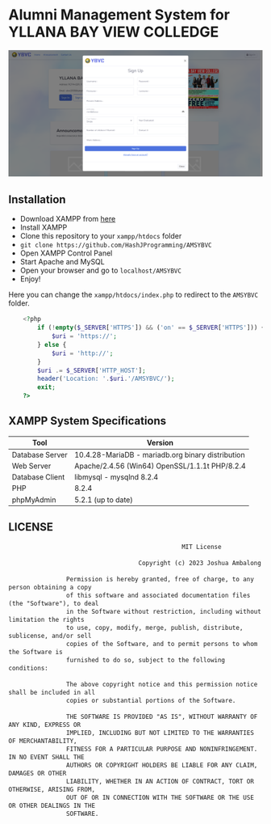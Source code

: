 # Alumni Management System for YLLANA BAY VIEW COLLEDGE
![Alt text](screenshots/image.png)
## Installation
- Download XAMPP from [here](https://www.apachefriends.org/download.html)
- Install XAMPP
- Clone this repository to your `xampp/htdocs` folder
- `git clone https://github.com/HashJProgramming/AMSYBVC`
- Open XAMPP Control Panel
- Start Apache and MySQL
- Open your browser and go to `localhost/AMSYBVC`
- Enjoy!

Here you can change the `xampp/htdocs/index.php` to redirect to the `AMSYBVC` folder.
```php
    <?php
        if (!empty($_SERVER['HTTPS']) && ('on' == $_SERVER['HTTPS'])) {
            $uri = 'https://';
        } else {
            $uri = 'http://';
        }
        $uri .= $_SERVER['HTTP_HOST'];
        header('Location: '.$uri.'/AMSYBVC/');
        exit;
    ?>
```

## XAMPP System Specifications

| Tool            | Version                             |
|-----------------|-------------------------------------|
| Database Server | 10.4.28-MariaDB - mariadb.org binary distribution |
| Web Server      | Apache/2.4.56 (Win64) OpenSSL/1.1.1t PHP/8.2.4 |
| Database Client | libmysql - mysqlnd 8.2.4             |
| PHP             | 8.2.4                               |
| phpMyAdmin      | 5.2.1 (up to date)                   |

## LICENSE
```               
                                                MIT License

                                    Copyright (c) 2023 Joshua Ambalong

                Permission is hereby granted, free of charge, to any person obtaining a copy
                of this software and associated documentation files (the "Software"), to deal
                in the Software without restriction, including without limitation the rights
                to use, copy, modify, merge, publish, distribute, sublicense, and/or sell
                copies of the Software, and to permit persons to whom the Software is
                furnished to do so, subject to the following conditions:

                The above copyright notice and this permission notice shall be included in all
                copies or substantial portions of the Software.

                THE SOFTWARE IS PROVIDED "AS IS", WITHOUT WARRANTY OF ANY KIND, EXPRESS OR
                IMPLIED, INCLUDING BUT NOT LIMITED TO THE WARRANTIES OF MERCHANTABILITY,
                FITNESS FOR A PARTICULAR PURPOSE AND NONINFRINGEMENT. IN NO EVENT SHALL THE
                AUTHORS OR COPYRIGHT HOLDERS BE LIABLE FOR ANY CLAIM, DAMAGES OR OTHER
                LIABILITY, WHETHER IN AN ACTION OF CONTRACT, TORT OR OTHERWISE, ARISING FROM,
                OUT OF OR IN CONNECTION WITH THE SOFTWARE OR THE USE OR OTHER DEALINGS IN THE
                SOFTWARE.
```